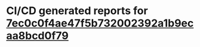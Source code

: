 # CI/CD generated reports for [7ec0c0f4ae47f5b732002392a1b9ecaa8bcd0f79](https://github.com/hydephp/develop/commit/7ec0c0f4ae47f5b732002392a1b9ecaa8bcd0f79)
